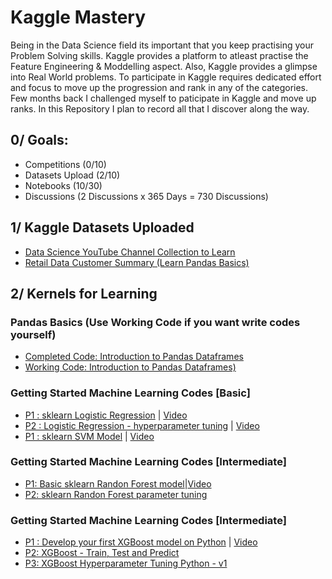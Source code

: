 # Kaggle Mastery
Being in the Data Science field its important that you keep practising your Problem Solving skills. Kaggle provides a platform to atleast practise the Feature Engineering & Moddelling aspect. Also, Kaggle provides a glimpse into Real World problems. To participate in Kaggle requires dedicated effort and focus to move up the progression and rank in any of the categories. Few months back I challenged myself to paticipate in Kaggle and move up ranks. In this Repository I plan to record all that I discover along the way. 

## 0/ Goals:

- Competitions (0/10)
- Datasets Upload (2/10)
- Notebooks (10/30)
- Discussions (2 Discussions x 365 Days = 730 Discussions)

## 1/ Kaggle Datasets Uploaded 

- [Data Science YouTube Channel Collection to Learn](https://www.kaggle.com/funxexcel/data-science-youtube-channel-collection-to-learn)
- [Retail Data Customer Summary (Learn Pandas Basics)](https://www.kaggle.com/funxexcel/retail-data-customer-summary-learn-pandas-basics)

## 2/ Kernels for Learning 

### Pandas Basics (Use Working Code if you want write codes yourself)
- [Completed Code: Introduction to Pandas Dataframes](https://www.kaggle.com/funxexcel/completed-code-introduction-to-pandas-dataframes)
- [Working Code: Introduction to Pandas Dataframes)](https://www.kaggle.com/funxexcel/working-code-introduction-to-pandas-dataframes)

### Getting Started Machine Learning Codes [Basic]
- [P1 : sklearn Logistic Regression](https://www.kaggle.com/funxexcel/p1-sklearn-logistic-regression) | [Video](https://www.youtube.com/watch?v=tI_Pco7snZw&list=PLN-u2zr6UoV9ELCTv6n8310WJkZ-xwVi3&index=2&t=0s)
- [P2 : Logistic Regression - hyperparameter tuning](https://www.kaggle.com/funxexcel/p2-logistic-regression-hyperparameter-tuning) | [Video](https://www.youtube.com/watch?v=pooXM9mM7FU&list=PLN-u2zr6UoV9ELCTv6n8310WJkZ-xwVi3&index=5&t=0s)
- [P1 : sklearn SVM Model](https://www.kaggle.com/funxexcel/p1-sklearn-svm-model) | [Video](https://www.youtube.com/watch?v=KHGXpnueZlc&list=PLN-u2zr6UoV9ELCTv6n8310WJkZ-xwVi3&index=4&t=0s)

### Getting Started Machine Learning Codes [Intermediate]
- [P1: Basic sklearn Randon Forest model](https://www.kaggle.com/funxexcel/p1-basic-sklearn-randon-forest-model)|[Video](https://www.youtube.com/watch?v=s7vsF2bzQX8&list=PLN-u2zr6UoV9ELCTv6n8310WJkZ-xwVi3&index=6&t=0shttps://www.youtube.com/watch?v=s7vsF2bzQX8&list=PLN-u2zr6UoV9ELCTv6n8310WJkZ-xwVi3&index=6&t=0s)
- [P2: sklearn Randon Forest parameter tuning](https://www.kaggle.com/funxexcel/p2-sklearn-randon-forest-parameter-tuning)

### Getting Started Machine Learning Codes [Intermediate]
- [P1 : Develop your first XGBoost model on Python](https://www.kaggle.com/funxexcel/p1-develop-your-first-xgboost-model-on-python) | [Video](https://www.youtube.com/watch?v=E5R3Ag77PcE&list=PLN-u2zr6UoV9ELCTv6n8310WJkZ-xwVi3&index=3&t=0s)
- [P2: XGBoost - Train, Test and Predict](https://www.kaggle.com/funxexcel/p2-xgboost-train-test-and-predict)
- [P3: XGBoost Hyperparameter Tuning Python - v1](https://www.kaggle.com/funxexcel/p3-xgboost-hyperparameter-tuning-python-v1)

